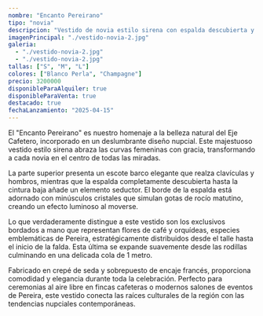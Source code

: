 ```yaml
---
nombre: "Encanto Pereirano"
tipo: "novia"
descripcion: "Vestido de novia estilo sirena con espalda descubierta y detalles bordados inspirados en la flora del Eje Cafetero. Ideal para novias modernas que buscan un estilo único en Pereira."
imagenPrincipal: "./vestido-novia-2.jpg"
galeria:
  - "./vestido-novia-2.jpg"
  - "./vestido-novia-2.jpg"
tallas: ["S", "M", "L"]
colores: ["Blanco Perla", "Champagne"]
precio: 3200000
disponibleParaAlquiler: true
disponibleParaVenta: true
destacado: true
fechaLanzamiento: "2025-04-15"
---
```


El "Encanto Pereirano" es nuestro homenaje a la belleza natural del Eje Cafetero, incorporado en un deslumbrante diseño nupcial. Este majestuoso vestido estilo sirena abraza las curvas femeninas con gracia, transformando a cada novia en el centro de todas las miradas.

La parte superior presenta un escote barco elegante que realza clavículas y hombros, mientras que la espalda completamente descubierta hasta la cintura baja añade un elemento seductor. El borde de la espalda está adornado con minúsculos cristales que simulan gotas de rocío matutino, creando un efecto luminoso al moverse.

Lo que verdaderamente distingue a este vestido son los exclusivos bordados a mano que representan flores de café y orquídeas, especies emblemáticas de Pereira, estratégicamente distribuidos desde el talle hasta el inicio de la falda. Esta última se expande suavemente desde las rodillas culminando en una delicada cola de 1 metro.

Fabricado en crepé de seda y sobrepuesto de encaje francés, proporciona comodidad y elegancia durante toda la celebración. Perfecto para ceremonias al aire libre en fincas cafeteras o modernos salones de eventos de Pereira, este vestido conecta las raíces culturales de la región con las tendencias nupciales contemporáneas.
